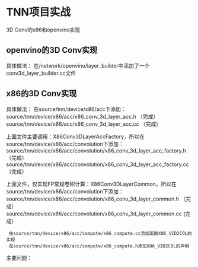 # TNN项目实战

3D Conv的x86和openvino实现



## openvino的3D Conv实现
具体做法：
在<path to TNN>/network/openvino/layer_builder中添加了一个conv3d_layer_builder.cc文件

  
  
## x86的3D Conv实现
具体做法：
    在source/tnn/device/x86/acc下添加：
   	  source/tnn/device/x86/acc/x86_conv_3d_layer_acc.h    （完成）
   	  source/tnn/device/x86/acc/x86_conv_3d_layer_acc.cc   （完成）
	
   上面文件主要调用：X86Conv3DLayerAccFactory，所以在source/tnn/device/x86/acc/convolution下添加：
   	  source/tnn/device/x86/acc/convolution/x86_conv_3d_layer_acc_factory.h  （完成）
   	  source/tnn/device/x86/acc/convolution/x86_conv_3d_layer_acc_factory.cc	 （完成）
	
   上面文件，仅实现FP常规卷积计算：X86Conv3DLayerCommon，所以在source/tnn/device/x86/acc/convolution下添加：
	  source/tnn/device/x86/acc/convolution/x86_conv_3d_layer_common.h    （完成）
	  source/tnn/device/x86/acc/convolution/x86_conv_3d_layer_common.cc    (完成)
	
     在source/tnn/device/x86/acc/compute/x86_compute.cc添加函数X86_VID2COL的实现
     在source/tnn/device/x86/acc/compute/x86_compute.h添加X86_VID2COL的声明
   
   主要问题：      
  
